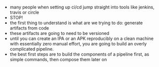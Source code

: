 - many people when setting up ci/cd jump straight into tools like jenkins, travis or circle
- STOP!
- the first thing to understand is what are we trying to do: generate artifacts from code
- these artifacts are going to need to be versioned
- until you can create an IPA or an APK reproducibly on a clean machine with essentially zero manual effort, you are going to build an overly complicated pipeline.
- the best first steps are to build the components of a pipeline first, as simple commands, then compose them later on
